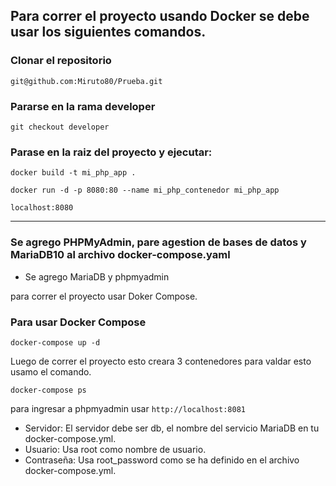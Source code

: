 ## Para correr el proyecto usando Docker se debe usar los siguientes comandos.

### Clonar el repositorio

``` git@github.com:Miruto80/Prueba.git ```

### Pararse en la rama developer

``` git checkout developer ```

### Parase en la raiz del proyecto y ejecutar:

``` docker build -t mi_php_app .  ```

```docker run -d -p 8080:80 --name mi_php_contenedor mi_php_app```

```localhost:8080```

--------------------------------------------------------------------------
###  Se agrego PHPMyAdmin, pare agestion de bases de datos y MariaDB10 al archivo docker-compose.yaml
- Se agrego MariaDB y phpmyadmin

para correr el proyecto usar Doker Compose.

###  Para usar Docker Compose

``` docker-compose up -d ```

Luego de correr el proyecto esto creara 3 contenedores para valdar esto usamo el comando.

``` docker-compose ps ```

para ingresar a phpmyadmin usar ``` http://localhost:8081 ```

- Servidor: El servidor debe ser db, el nombre del servicio MariaDB en tu docker-compose.yml.
- Usuario: Usa root como nombre de usuario.
- Contraseña: Usa root_password como se ha definido en el archivo docker-compose.yml.